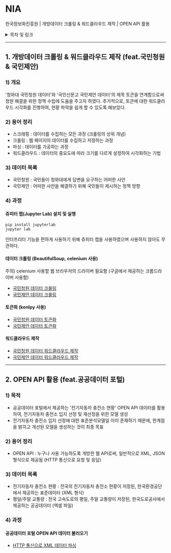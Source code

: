# NIA
한국정보화진흥원 | 개방데이터 크롤링 & 워드클라우드 제작 | OPEN API 활용

<details>
<summary>목차 및 링크</summary>
<div markdown="1">

> [1. 개방데이터 크롤링 & 워드클라우드 제작 (feat.국민청원 & 국민제안)](https://github.com/KaJaeHyeob/NIA#1-%EA%B0%9C%EB%B0%A9%EB%8D%B0%EC%9D%B4%ED%84%B0-%ED%81%AC%EB%A1%A4%EB%A7%81--%EC%9B%8C%EB%93%9C%ED%81%B4%EB%9D%BC%EC%9A%B0%EB%93%9C-%EC%A0%9C%EC%9E%91-feat%EA%B5%AD%EB%AF%BC%EC%B2%AD%EC%9B%90--%EA%B5%AD%EB%AF%BC%EC%A0%9C%EC%95%88)    
> > [1) 개요]()    
> > [2) 용어 정리]()    
> > [3) 데이터 목록]()    
> > [4) 과정]()    
> 
> [2. OPEN API 활용 (feat.공공데이터 포털)](https://github.com/KaJaeHyeob/NIA#2-open-api-%ED%99%9C%EC%9A%A9-feat%EA%B3%B5%EA%B3%B5%EB%8D%B0%EC%9D%B4%ED%84%B0-%ED%8F%AC%ED%84%B8)    
> > [1) BC](https://github.com/KaJaeHyeob/SAP_BC#1-bc)    
> > [2) BC 업무](https://github.com/KaJaeHyeob/SAP_BC#2-bc-%EC%97%85%EB%AC%B4)    
> > [3) BC 주요 T-code](https://github.com/KaJaeHyeob/SAP_BC#3-bc-%EC%A3%BC%EC%9A%94-t-code)    
> > [4) BC 주요 ABAP Program 및 Function Module](https://github.com/KaJaeHyeob/SAP_BC#4-bc-%EC%A3%BC%EC%9A%94-abap-program-%EB%B0%8F-function-module)    
> > [5) BC 주요 Table 및 View](https://github.com/KaJaeHyeob/SAP_BC#5-bc-%EC%A3%BC%EC%9A%94-table-%EB%B0%8F-view)    

</div>
</details>

-----

## 1. 개방데이터 크롤링 & 워드클라우드 제작 (feat.국민청원 & 국민제안)

### 1) 개요
  '청와대 국민청원 데이터'와 '국민신문고 국민제안 데이터'의 제목 토큰을 연계함으로써 청원 해결을 위한 정책 수립에 도움을 주고자 하였다. 추가적으로, 토큰에 대한 워드클라우드 시각화를 진행하여, 현황 파악을 쉽게 할 수 있도록 해보았다.    

### 2) 용어 정리
- 스크래핑 : 데이터를 수집하는 모든 과정 (크롤링의 상위 개념)    
- 크롤링 : 웹 페이지의 데이터를 수집하고 저장하는 과정    
- 파싱 : 데이터를 가공하는 과정    
- 워드클라우드 : 데이터의 중요도에 따라 크기를 다르게 설정하여 시각화하는 기법    

### 3) 데이터 목록
- 국민청원 : 국민들이 청와대에게 답변을 요구하는 어떠한 사안
- 국민제안 : 어떠한 사안을 해결하기 위해 국민들이 제시하는 정책 방향

### 4) 과정

#### 쥬피터 랩(Jupyter Lab) 설치 및 실행

```
pip install jupyterlab
jupyter lab
```

 인터프리터 기능을 편하게 사용하기 위해 쥬피터 랩을 사용하였으며 사용하지 않아도 무관하다.

#### 데이터 크롤링 (BeautifulSoup, celenium 사용)
주의) celenium 사용할 웹 브라우저의 드라이버 필요함 (구글에서 제공하는 크롬드라이버 사용함)
- [국민청원 데이터 크롤링](https://github.com/KaJaeHyeob/NIA/blob/master/app_BlueHouse/BlueHouse1_Crawling.ipynb)
- [국민제안 데이터 크롤링](https://github.com/KaJaeHyeob/NIA/blob/master/app_SinMoonGo/SinMoonGo1_Crawling.ipynb)

#### 토큰화 (konlpy 사용)
- [국민청원 데이터 토큰화](https://github.com/KaJaeHyeob/NIA/blob/master/app_BlueHouse/BlueHouse2_Tokenizing.ipynb)
- [국민제안 데이터 토큰화](https://github.com/KaJaeHyeob/NIA/blob/master/app_SinMoonGo/SinMoonGo2_Tokenizing.ipynb)

#### 워드클라우드 제작
- [국민청원 데이터 워드클라우드 제작](https://github.com/KaJaeHyeob/NIA/blob/master/app_WordCloud/BlueHouse3_WordCloud.ipynb)
- [국민제안 데이터 워드클라우드 제작](https://github.com/KaJaeHyeob/NIA/blob/master/app_WordCloud/SinMoonGo3_WordCloud.ipynb)

-----

## 2. OPEN API 활용 (feat.공공데이터 포털)

### 1) 목적
- 공공데이터 포털에서 제공하는 '전기자동차 충전소 현황' OPEN API 데이터를 활용하여, 전기자동차 충전소 입지 선정 및 재선정을 위한 모델 생성
- 전기자동차 충전소 입지 선정에 대한 표준분석모델일 이미 존재하기 때문에, 한계점을 밝히고 개선된 모델을 생성하는 것이 최종 목표

### 2) 용어 정리
- OPEN API : 누구나 사용 가능하도록 개방한 웹 API로써, 일반적으로 XML, JSON 형식으로 제공됨 (HTTP 통신으로 요청 및 응답)

### 3) 데이터 목록
- 전기자동차 충전소 현황 : 전국의 전기자동차 충전소 현황이 저장된, 한국환경공단에서 제공하는 표준데이터 (XML 형식)
- 평일/주말 교통량 : 전국 고속도로의 평일, 주말 교통량이 저장된, 한국도로공사에서 제공하는 공공데이터 (엑셀 파일)

### 4) 과정

#### 공공데이터 포털 OPEN API 데이터 불러오기
- [HTTP 통신으로 XML 데이터 파싱](https://github.com/KaJaeHyeob/NIA/blob/master/app_EleCar/EleCarCharge_API.ipynb)

